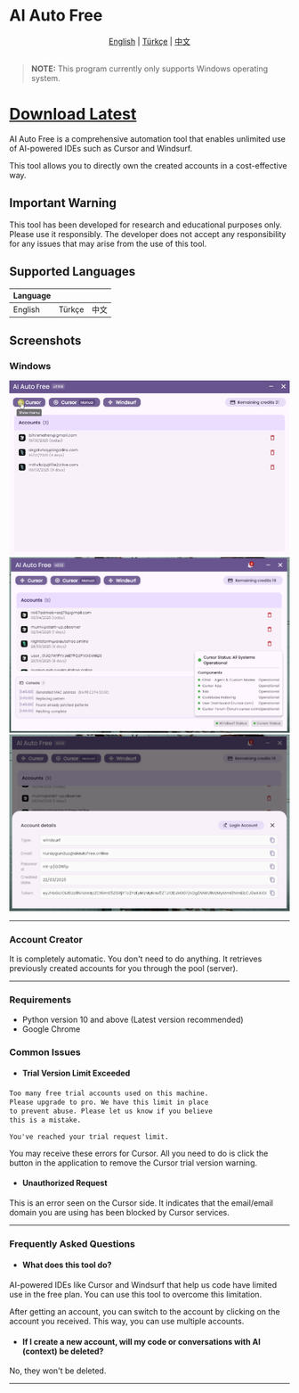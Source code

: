 # AI Auto Free

<div align="center">
  <a href="README.md">English</a> |
  <a href="README.tr.md">Türkçe</a> |
  <a href="README.cn.md">中文</a>
</div>

<br>

> **NOTE:** This program currently only supports Windows operating system.

# [Download Latest](https://github.com/kodu67/ai-auto-free/releases/latest)

AI Auto Free is a comprehensive automation tool that enables unlimited use of AI-powered IDEs such as Cursor and Windsurf.

This tool allows you to directly own the created accounts in a cost-effective way.

## Important Warning
This tool has been developed for research and educational purposes only. Please use it responsibly. The developer does not accept any responsibility for any issues that may arise from the use of this tool.

## Supported Languages

| Language |  |  |
|----------|----------|----------|
| English  | Türkçe  | 中文 |

## Screenshots

### Windows
![AI Free](screenshots/en.gif)
![Res1](screenshots/r1.png)
![Res1](screenshots/r2.png)
___
### Account Creator
It is completely automatic. You don't need to do anything. It retrieves previously created accounts for you through the pool (server).
___

### Requirements
- Python version 10 and above (Latest version recommended)
- Google Chrome

### Common Issues

- #### Trial Version Limit Exceeded
```text
Too many free trial accounts used on this machine.
Please upgrade to pro. We have this limit in place
to prevent abuse. Please let us know if you believe
this is a mistake.
```

```text
You've reached your trial request limit.
```
You may receive these errors for Cursor. All you need to do is click the button in the application to remove the Cursor trial version warning.

- #### Unauthorized Request
This is an error seen on the Cursor side. It indicates that the email/email domain you are using has been blocked by Cursor services.

___
### Frequently Asked Questions
- #### What does this tool do?
AI-powered IDEs like Cursor and Windsurf that help us code have limited use in the free plan. You can use this tool to overcome this limitation.

After getting an account, you can switch to the account by clicking on the account you received. This way, you can use multiple accounts.

- #### If I create a new account, will my code or conversations with AI (context) be deleted?
No, they won't be deleted.
___
